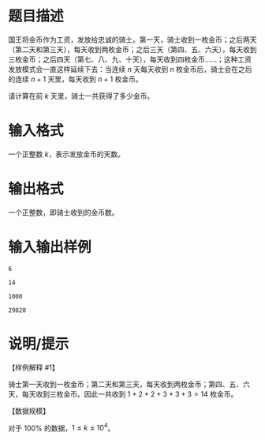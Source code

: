 # 题目描述

国王将金币作为工资，发放给忠诚的骑士。第一天，骑士收到一枚金币；之后两天（第二天和第三天），每天收到两枚金币；之后三天（第四、五、六天），每天收到三枚金币；之后四天（第七、八、九、十天），每天收到四枚金币……；这种工资发放模式会一直这样延续下去：当连续 $n$ 天每天收到 $n$ 枚金币后，骑士会在之后的连续 $n+1$ 天里，每天收到 $n+1$ 枚金币。

请计算在前 $k$ 天里，骑士一共获得了多少金币。

# 输入格式

一个正整数 $k$，表示发放金币的天数。

# 输出格式

一个正整数，即骑士收到的金币数。

# 输入输出样例

```input1
6
```

```output1
14
```

```input2
1000
```

```output2
29820
```

# 说明/提示

【样例解释 #1】

骑士第一天收到一枚金币；第二天和第三天，每天收到两枚金币；第四、五、六天，每天收到三枚金币。因此一共收到 $1+2+2+3+3+3=14$ 枚金币。

【数据规模】

对于 $100 \%$ 的数据，$1 \leq k \leq {10}^4$。
